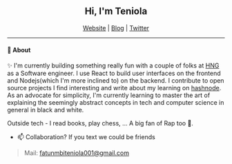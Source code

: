 <h2 align="center">Hi, I'm Teniola</h2>
<p align="center">
  <span><a href="https://devteni.netlify.app/">Website</a> | <a href="https://hashnode.com/@devteni">Blog</a> | <a href="https://twitter.com/devteni">Twitter</a></span>
</p>

---

#### 💬 About
✨ I'm currently building something really fun with a couple of folks at <a href="hng.tech">HNG</a> as a Software engineer. I use React to build user interfaces on the frontend and Nodejs(which I'm more inclined to) on the backend. I contribute to open source projects I find interesting and write about my learning on <a href="https://hashnode.com/@devteni">hashnode</a>. As an advocate for simplicity, I'm currently learning to master the art of explaining the seemingly abstract concepts in tech and computer science in general in black and white.

Outside tech - I read books, play chess, ... A big fan of Rap too 🙂.

- 📫 Collaboration? If you text we could be friends 
> Mail: fatunmbiteniola001@gmail.com
<!---
Omoteniola-dev/Omoteniola-dev is a ✨ special ✨ repository because its `README.md` (this file) appears on your GitHub profile.
You can click the Preview link to take a look at your changes.
--->
